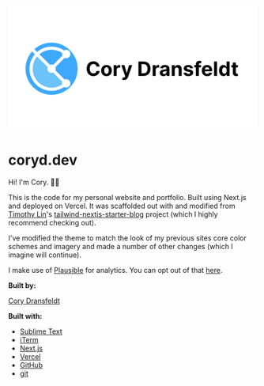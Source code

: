 ![Cory Dransfeldt](/public/static/images/twitter-card.png)

# coryd.dev

Hi! I'm Cory. 👋🏻

This is the code for my personal website and portfolio. Built using Next.js and deployed on Vercel. It was scaffolded out with and modified from [Timothy Lin](https://github.com/timlrx)'s [tailwind-nextjs-starter-blog](https://github.com/timlrx/tailwind-nextjs-starter-blog) project (which I highly recommend checking out).

I've modified the theme to match the look of my previous sites core color schemes and imagery and made a number of other changes (which I imagine will continue).

I make use of [Plausible](https://plausible.io) for analytics. You can opt out of that [here](https://coryd.dev/static/analytics.html).

**Built by:**

[Cory Dransfeldt](mailto:fun.song5595@coryd.dev)

**Built with:**

-   [Sublime Text](https://sublimetext.com)
-   [iTerm](https://iterm2.com)
-   [Next.js](https://nextjs.org)
-   [Vercel](https://vercel.com)
-   [GitHub](https://github.com)
-   [git](https://git-scm.com)
